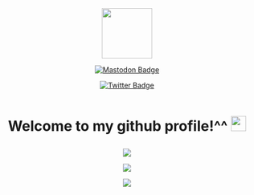 <div id="header" align="center">
  <img src="https://media.tenor.com/dVVvVxCTXBMAAAAi/akirambow-smile-person.gif" width="100"/>
</div>
<div id="badges">
 <p align='center'> <a href="https://piaille.fr/@st4lwolf">
    <img src="https://img.shields.io/badge/mastodon-purple?style=for-the-badge&logo=mastodon&logoColor=white" alt="Mastodon Badge"/>
   </a></p>
  <p align='center'> <a href="https://twitter.com/st4lwolf">
    <img src="https://img.shields.io/badge/Twitter-blue?style=for-the-badge&logo=twitter&logoColor=white" alt="Twitter Badge"/>
   </a></p>
</div>
<p align='center'><img src="https://komarev.com/ghpvc/?username=Malwprotector&style=flat-square&color=blue" alt=""/></p>
<h1><p align='center'>
  Welcome to my github profile!^^
  <img src="https://media.giphy.com/media/hvRJCLFzcasrR4ia7z/giphy.gif" width="30px"/>
  </p></h1>
<p align="center">
<img src="https://github-readme-stats.vercel.app/api?username=Malwprotector&theme=dark&show_icons=true"/>
</p>
<p align="center">
<img src="http://github-readme-streak-stats.herokuapp.com?user=Malwprotector&theme=dark&hide_border=true&mode=weekly"/>
</p>
<p align="center">
<img src="https://github-readme-stats.vercel.app/api/top-langs/?username=Malwprotector&exclude_repo=mc-seed-converter&theme=dark"/>
</p>
